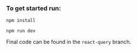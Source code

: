 ### To get started run:

`npm install`

`npm run dev`

Final code can be found in the `react-query` branch.
